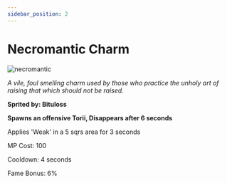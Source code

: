 ```yaml
---
sidebar_position: 2
---
```


# Necromantic Charm

![necromantic](https://vwiki.valorserver.com/api/item/picture/necromantic%20charm)

<i>A vile, foul smelling charm used by those who practice the unholy art of raising that which should not be raised.</i>

**Sprited by: Bituloss**

**Spawns an offensive Torii, Disappears after 6 seconds**

Applies 'Weak' in a 5 sqrs area for 3 seconds

MP Cost: 100

Cooldown: 4 seconds

Fame Bonus: 6%
